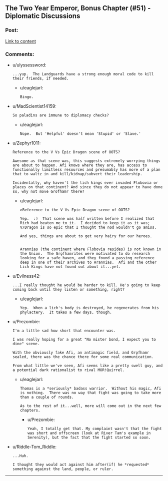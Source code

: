 ## The Two Year Emperor, Bonus Chapter (#51) - Diplomatic Discussions

### Post:

[Link to content](https://www.fanfiction.net/s/9669819/51/The-Two-Year-Emperor)

### Comments:

- u/ulyssessword:
  ```
  ...yup.  The Landguards have a strong enough moral code to kill their friends, if needed.
  ```

  - u/eaglejarl:
    ```
    Bingo.
    ```

- u/MadScientist14159:
  ```
  So paladins are immune to diplomacy checks?
  ```

  - u/eaglejarl:
    ```
    Nope.  But 'Helpful' doesn't mean 'Stupid' or 'Slave.'
    ```

- u/Zephyr1011:
  ```
  Reference to the V Vs Epic Dragon scene of OOTS?

  Awesome as that scene was, this suggests extremely worrying things are about to happen. Afi knows where they are, has access to functionally limitless resources and presumably has more of a plan that to waltz in and kill/kidnap/subvert their leadership.

  Incidentally, why haven't the lich kings ever invaded Flobovia or places on that continent? And since they do not appear to have done so, why not move Grofhamr there?
  ```

  - u/eaglejarl:
    ```
    >Reference to the V Vs Epic Dragon scene of OOTS?

    Yep.  :)  That scene was half written before I realized that Rich had beaten me to it.  I decided to keep it as it was; V/Dragon is so epic that I thought the nod wouldn't go amiss.  

    And yes, things are about to get very hairy for our heroes.


    Arannias (the continent where Flobovia resides) is not known in the Union.  The Grǫfhamrites were motivated to do research looking for a safe haven, and they found a passing reference deep in one of their archives to Arannias.  Afi and the other Lich Kings have not found out about it...yet.
    ```

- u/Evilness42:
  ```
  ...I really thought he would be harder to kill. He's going to keep coming back until they listen or something, right?
  ```

  - u/eaglejarl:
    ```
    Yep.  When a lich's body is destroyed, he regenerates from his phylactery.  It takes a few days, though.
    ```

- u/Prezombie:
  ```
  I'm a little sad how short that encounter was.

  I was really hoping for a great "No mister bond, I expect you to dine" scene.

  With the obviously fake Afi, an antimagic field, and Grǫfhamr sealed, there was the chance there for some real communication.

  From what little we've seen, Afi seems like a pretty swell guy, and a potential dark rationalist to rival MOR!Quirrel.
  ```

  - u/eaglejarl:
    ```
    Thomas is a *seriously* badass warrior.  Without his magic, Afi is nothing.  There was no way that fight was going to take more than a couple of rounds.

    As to the rest of it...well, more will come out in the next few chapters.
    ```

    - u/Prezombie:
      ```
      Yeah, I totally get that. My complaint wasn't that the fight was short and offscreen (look at River Tam's example in Serenity), but the fact that the fight started so soon.
      ```

- u/Riddle-Tom_Riddle:
  ```
  ...Huh.

  I thought they would act against him after(if) he *requested* something against the land, people, or ruler.
  ```

---

